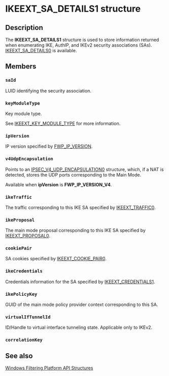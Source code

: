 # IKEEXT_SA_DETAILS1 structure

## Description

The **IKEEXT_SA_DETAILS1** structure is used to store information returned when enumerating IKE, AuthIP, and IKEv2 security associations (SAs).
[IKEEXT_SA_DETAILS0](https://learn.microsoft.com/windows/desktop/api/iketypes/ns-iketypes-ikeext_sa_details0) is available.

## Members

### `saId`

LUID identifying the security association.

### `keyModuleType`

Key module type.

See [IKEEXT_KEY_MODULE_TYPE](https://learn.microsoft.com/windows/desktop/api/iketypes/ne-iketypes-ikeext_key_module_type) for more information.

### `ipVersion`

IP version specified by [FWP_IP_VERSION](https://learn.microsoft.com/windows/desktop/api/fwptypes/ne-fwptypes-fwp_ip_version).

### `v4UdpEncapsulation`

Points to an [IPSEC_V4_UDP_ENCAPSULATION0](https://learn.microsoft.com/windows/desktop/api/ipsectypes/ns-ipsectypes-ipsec_v4_udp_encapsulation0) structure, which, if a NAT is detected, stores the UDP ports corresponding to the
Main Mode.

Available when **ipVersion** is **FWP_IP_VERSION_V4**.

### `ikeTraffic`

The traffic corresponding to this IKE SA specified by [IKEEXT_TRAFFIC0](https://learn.microsoft.com/windows/desktop/api/iketypes/ns-iketypes-ikeext_traffic0).

### `ikeProposal`

The main mode proposal corresponding to this IKE SA specified by [IKEEXT_PROPOSAL0](https://learn.microsoft.com/windows/desktop/api/iketypes/ns-iketypes-ikeext_proposal0).

### `cookiePair`

SA cookies specified by [IKEEXT_COOKIE_PAIR0](https://learn.microsoft.com/windows/desktop/api/iketypes/ns-iketypes-ikeext_cookie_pair0).

### `ikeCredentials`

Credentials information for the SA specified by [IKEEXT_CREDENTIALS1](https://learn.microsoft.com/windows/desktop/api/iketypes/ns-iketypes-ikeext_credentials1).

### `ikePolicyKey`

GUID of the main mode policy provider context corresponding to this SA.

### `virtualIfTunnelId`

ID/Handle to virtual interface tunneling state. Applicable only to IKEv2.

### `correlationKey`

## See also

[Windows Filtering Platform API Structures](https://learn.microsoft.com/windows/desktop/FWP/fwp-structs)